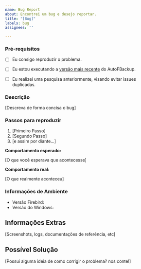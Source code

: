 ```yaml
---
name: Bug Report
about: Encontrei um bug e desejo reportar.
title: "[Bug]"
labels: bug
assignees: ''

---
```


### Pré-requisitos

* [ ] Eu consigo reproduzir o problema.
* [ ] Eu estou executando a [versão mais recente](https://github.com/MatheusOliveira-dev/AutoFBackup/releases) do AutoFBackup.
* [ ] Eu realizei uma pesquisa anteriormente, visando evitar issues duplicadas.


### Descrição

[Descreva de forma concisa o bug]


### Passos para reproduzir

1. [Primeiro Passo]
2. [Segundo Passo]
3. [e assim por diante...]


**Comportamento esperado:** 

[O que você esperava que acontecesse]


**Comportamento real:** 

[O que realmente aconteceu]


### Informações de Ambiente

* Versão Firebird:
* Versão do Windows:


## Informações Extras
[Screenshots, logs, documentações de referência, etc]

## Possível Solução
[Possui alguma ideia de como corrigir o problema? nos conte!]
